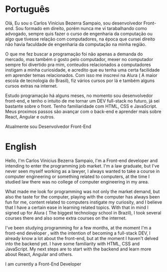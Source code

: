 # **Português**

Olá, Eu sou o Carlos Vinícius Bezerra Sampaio, sou desenvolvedor Front-end. Sou formado em direito, porém nunca me vi
tarabalhando como advogado, sempre quis fazer o curso de engenharia da computação ou algo que tivesse relação com computadores, na época que cursei direito não havia 
faculdade de engenharia da computação na minha região.

O que me fez buscar a programação foi não apenas a demanda do mercado, mas também o gosto pelo computador, mexer no computador sempre foi divertido pra mim, conteudos 
relacionados a computadores instigam a minha curiosidade, e acredito que eu tenha uma certa facilidade em aprender temas relacionados. Com isso me inscrevi na Alura (
A maior escola de tecnologia do Brasil), fiz vários cursos por lá e também alguns cursos extras na internet. 

Estudo programação há alguns meses, no momento sou desenvolvedor front-end, e tenho o intuito de me tornar um DEV full-stack no futuro, já sei bastante sobre o front. Tenho familiaridade com HTML, CSS e JavaScript. Meus proximos passos são avançar com o back-end e aprender mais sobre React,
Angular e outros.

Atualmente sou Desenvolvedor Front-End

# **English**
Hello, I'm Carlos Vinícius Bezerra Sampaio, I'm a Front-end developer and intending to enter the programming job market. I'm a law graduate, but I've never seen myself
working as a lawyer, I always wanted to take a course in computer engineering or something related to computers, at the time I studied law there was no
college of computer engineering in my area.

What made me look for programming was not only the market demand, but also the taste for the computer, playing with the computer has always been fun for me, content
related to computers instigate my curiosity, and I believe that I have a certain ease in learning related topics. With that in mind I signed up for Alura (
The biggest technology school in Brazil), I took several courses there and also some extra courses on the internet.

I've been studying programming for a few months, at the moment I'm a front-end developer , with the intention of becoming a full-stack DEV, I already know a lot about the front-end, but at the moment
I haven't delved into the backend yet. I have some familiarity with HTML, CSS and JavaScript. My next steps are to start with the backend and learn more about React,
Angular and others.

I am currently a Front-End Developer


<!---
Carl-Vini/Carl-Vini is a ✨ special ✨ repository because its `README.md` (this file) appears on your GitHub profile.
You can click the Preview link to take a look at your changes.
--->
